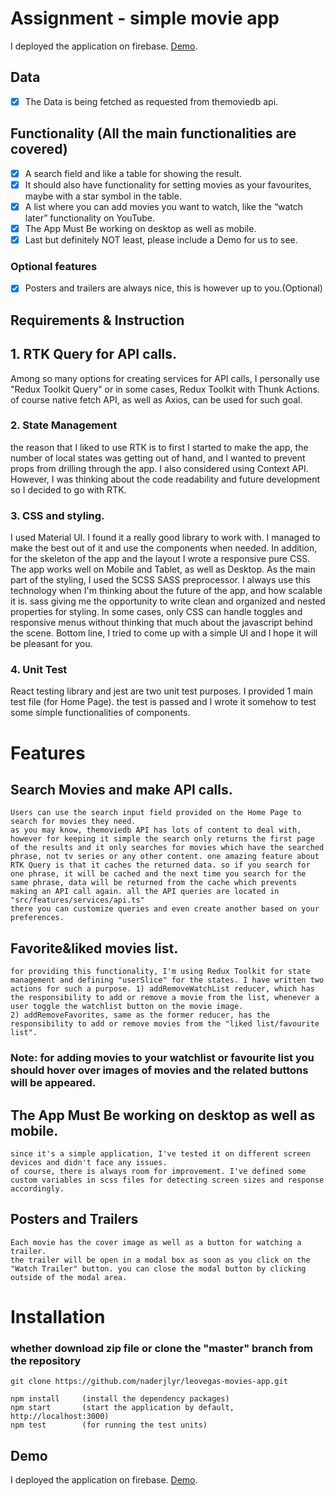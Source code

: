 # Assignment - simple movie app

I deployed the application on firebase.
[Demo](https://movie-73f83.web.app).

## Data

- [x] The Data is being fetched as requested from themoviedb api.

## Functionality (All the main functionalities are covered)

- [x] A search field and like a table for showing the result.
- [x] It should also have functionality for setting movies as your favourites, maybe with a star symbol in the table.
- [x] A list where you can add movies you want to watch, like the “watch later” functionality on YouTube.
- [x] The App Must Be working on desktop as well as mobile.
- [x] Last but definitely NOT least, please include a Demo for us to see.

### Optional features

- [x] Posters and trailers are always nice, this is however up to you.(Optional)

## Requirements & Instruction

## 1. RTK Query for API calls.

Among so many options for creating services for API calls, I personally use "Redux Toolkit Query" or in some cases, Redux Toolkit with Thunk Actions. of course native fetch API, as well as Axios, can be used for such goal.

### 2. State Management

the reason that I liked to use RTK is to first I started to make the app, the number of local states was getting out of hand, and I wanted to prevent props from drilling through the app. I also considered using Context API. However, I was thinking about the code readability and future development so I decided to go with RTK.

### 3. CSS and styling.

I used Material UI. I found it a really good library to work with. I managed to make the best out of it and use the components when needed. In addition, for the skeleton of the app and the layout I wrote a responsive pure CSS. The app works well on Mobile and Tablet, as well as Desktop.
As the main part of the styling, I used the SCSS SASS preprocessor. I always use this technology when I'm thinking about the future of the app, and how scalable it is. sass giving me the opportunity to write clean and organized and nested properties for styling. In some cases, only CSS can handle toggles and responsive menus without thinking that much about the javascript behind the scene. Bottom line, I tried to come up with a simple UI and I hope it will be pleasant for you.

### 4. Unit Test

React testing library and jest are two unit test purposes. I provided 1 main test file (for Home Page). the test is passed and I wrote it somehow to test some simple functionalities of components.

# Features

## Search Movies and make API calls.

    Users can use the search input field provided on the Home Page to search for movies they need.
    as you may know, themoviedb API has lots of content to deal with, however for keeping it simple the search only returns the first page of the results and it only searches for movies which have the searched phrase, not tv series or any other content. one amazing feature about RTK Query is that it caches the returned data. so if you search for one phrase, it will be cached and the next time you search for the same phrase, data will be returned from the cache which prevents making an API call again. all the API queries are located in "src/features/services/api.ts"
    there you can customize queries and even create another based on your preferences.

## Favorite&liked movies list.

    for providing this functionality, I'm using Redux Toolkit for state management and defining "userSlice" for the states. I have written two actions for such a purpose. 1) addRemoveWatchList reducer, which has the responsibility to add or remove a movie from the list, whenever a user toggle the watchlist button on the movie image.
    2) addRemoveFavorites, same as the former reducer, has the responsibility to add or remove movies from the "liked list/favourite list".

### Note: for adding movies to your watchlist or favourite list you should hover over images of movies and the related buttons will be appeared.

## The App Must Be working on desktop as well as mobile.

    since it's a simple application, I've tested it on different screen devices and didn't face any issues.
    of course, there is always room for improvement. I've defined some custom variables in scss files for detecting screen sizes and response accordingly.

## Posters and Trailers

    Each movie has the cover image as well as a button for watching a trailer.
    the trailer will be open in a modal box as soon as you click on the "Watch Trailer" button. you can close the modal button by clicking outside of the modal area.

# Installation

### whether download zip file or clone the "master" branch from the repository

```git
git clone https://github.com/naderjlyr/leovegas-movies-app.git
```

```node
npm install     (install the dependency packages)
npm start       (start the application by default, http://localhost:3000)
npm test        (for running the test units)

```

## Demo

I deployed the application on firebase.
[Demo](https://movie-73f83.web.app).
